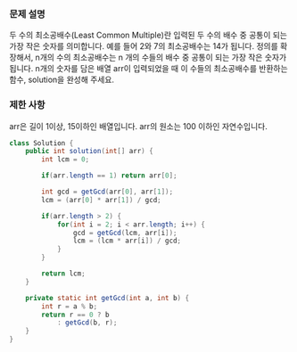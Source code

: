 ### 문제 설명
두 수의 최소공배수(Least Common Multiple)란 입력된 두 수의 배수 중 공통이 되는 가장 작은 숫자를 의미합니다. 
예를 들어 2와 7의 최소공배수는 14가 됩니다. 정의를 확장해서, n개의 수의 최소공배수는 n 개의 수들의 배수 중 공통이 되는 가장 작은 숫자가 됩니다. n개의 숫자를 담은 배열 arr이 입력되었을 때 이 수들의 최소공배수를 반환하는 함수, solution을 완성해 주세요.

### 제한 사항
arr은 길이 1이상, 15이하인 배열입니다.
arr의 원소는 100 이하인 자연수입니다.

```java
class Solution {
    public int solution(int[] arr) {
        int lcm = 0;

        if(arr.length == 1) return arr[0];

        int gcd = getGcd(arr[0], arr[1]);
        lcm = (arr[0] * arr[1]) / gcd;

        if(arr.length > 2) { 
            for(int i = 2; i < arr.length; i++) {
                gcd = getGcd(lcm, arr[i]);
                lcm = (lcm * arr[i]) / gcd;
            }
        }

        return lcm;
    }

    private static int getGcd(int a, int b) {
        int r = a % b;
        return r == 0 ? b 
            : getGcd(b, r);
    }
}
```